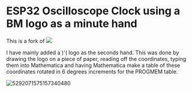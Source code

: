 # ESP32 Oscilloscope Clock using a BM logo as a minute hand

This is a fork of
![](https://github.com/maurohh/ESP32_OscilloscopeClock/)

I have mainly added a )'( logo as the seconds hand. This was done by drawing the logo on a piece of paper, reading off the coordinates, typing them into Mathematica and having Mathematica make a table of these coordinates rotated in 6 degrees increments for the PROGMEM table.

![5292071575157340480](https://github.com/user-attachments/assets/eba92552-8a94-491d-ab63-a740c3c7aedd)
